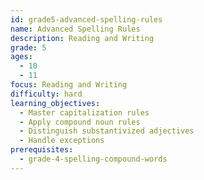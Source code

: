 ```yaml
---
id: grade5-advanced-spelling-rules
name: Advanced Spelling Rules
description: Reading and Writing
grade: 5
ages:
  - 10
  - 11
focus: Reading and Writing
difficulty: hard
learning_objectives:
  - Master capitalization rules
  - Apply compound noun rules
  - Distinguish substantivized adjectives
  - Handle exceptions
prerequisites:
  - grade-4-spelling-compound-words
---
```


